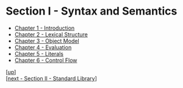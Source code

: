 
# Section I - Syntax and Semantics

 * [Chapter 1 - Introduction](ch1_intro.md)
 * [Chapter 2 - Lexical Structure](ch2_lexical.md)
 * [Chapter 3 - Object Model](ch3_object.md)
 * [Chapter 4 - Evaluation](ch4_evaluation.md)
 * [Chapter 5 - Literals](ch5_literals.md)
 * [Chapter 6 - Control Flow](ch6_controlflow.md)

[[up](..)]
<br/>[[next - Section II - Standard Library](../ii_standard_library/)]

